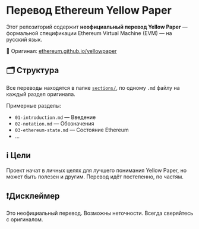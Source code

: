 # Перевод Ethereum Yellow Paper

Этот репозиторий содержит **неофициальный перевод Yellow Paper** — формальной спецификации Ethereum Virtual Machine (EVM) — на русский язык.

🔗 Оригинал: [ethereum.github.io/yellowpaper](https://ethereum.github.io/yellowpaper/paper.pdf)

## 🗂 Структура

Все переводы находятся в папке [`sections/`](sections/), по одному `.md` файлу на каждый раздел оригинала.

Примерные разделы:
- `01-introduction.md` — Введение
- `02-notation.md` — Обозначения
- `03-ethereum-state.md` — Состояние Ethereum
- ...

## ℹ️ Цели

Проект начат в личных целях для лучшего понимания Yellow Paper, но может быть полезен и другим. Перевод идёт постепенно, по частям.

## ❗️Дисклеймер

Это неофициальный перевод. Возможны неточности. Всегда сверяйтесь с оригиналом.
